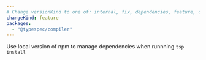 ```yaml
---
# Change versionKind to one of: internal, fix, dependencies, feature, deprecation, breaking
changeKind: feature
packages:
  - "@typespec/compiler"
---
```


Use local version of npm to manage dependencies when runnning `tsp install`
